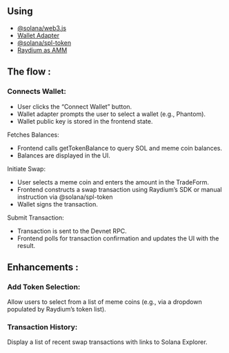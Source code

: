 ## Using
- [@solana/web3.js](https://github.com/solana-foundation/solana-web3.js)
- [Wallet Adapter](https://github.com/anza-xyz/wallet-adapter/tree/master)
- [@solana/spl-token](https://www.solana-program.com/docs/token)
- [Raydium as AMM](https://docs.raydium.io/raydium)

## The flow :
### Connects Wallet:
- User clicks the “Connect Wallet” button.
- Wallet adapter prompts the user to select a wallet (e.g., Phantom).
- Wallet public key is stored in the frontend state.

Fetches Balances:
- Frontend calls getTokenBalance to query SOL and meme coin balances.
- Balances are displayed in the UI.

Initiate Swap:
- User selects a meme coin and enters the amount in the TradeForm.
- Frontend constructs a swap transaction using Raydium’s SDK or manual instruction via @solana/spl-token
- Wallet signs the transaction.

Submit Transaction:
- Transaction is sent to the Devnet RPC.
- Frontend polls for transaction confirmation and updates the UI with the result.

## Enhancements :
### Add Token Selection: 
Allow users to select from a list of meme coins (e.g., via a dropdown populated by Raydium’s token list).
### Transaction History: 
Display a list of recent swap transactions with links to Solana Explorer.

